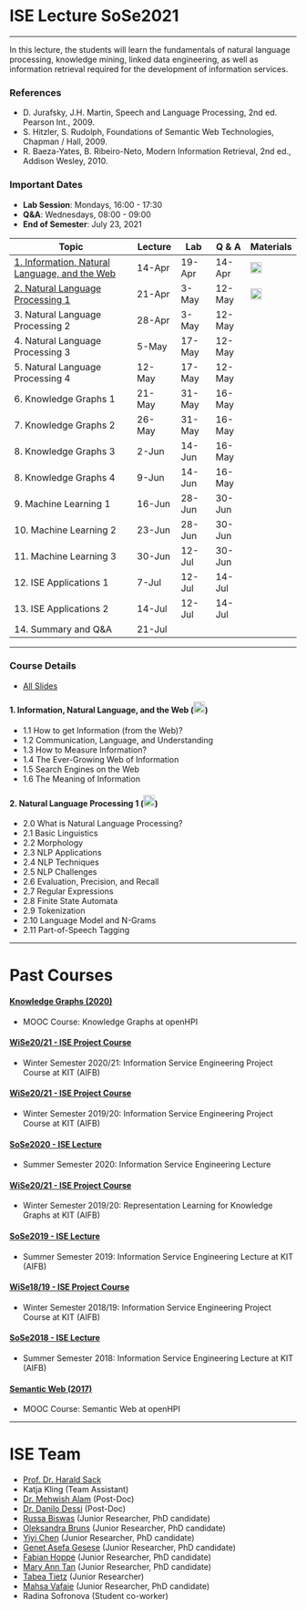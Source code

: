 # ISE Lecture SoSe2021
---

In this lecture, the students will learn the fundamentals of natural language processing, knowledge mining, linked data engineering, as well as information retrieval required for the development of information services.

### References
- D. Jurafsky, J.H. Martin, Speech and Language Processing, 2nd ed. Pearson Int., 2009.
- S. Hitzler, S. Rudolph, Foundations of Semantic Web Technologies, Chapman / Hall, 2009.
- R. Baeza-Yates, B. Ribeiro-Neto, Modern Information Retrieval, 2nd ed., Addison Wesley, 2010.

### Important Dates
- **Lab Session**: Mondays, 16:00 - 17:30
- **Q&A**: Wednesdays, 08:00 - 09:00
- **End of Semester**: July 23, 2021


|   Topic                                                     | Lecture | Lab   | Q & A  | Materials |
|-------------------------------------------------------------|--------|--------|--------| ----------|
|  [1. Information, Natural Language, and the Web](#lecture1) | 14-Apr | 19-Apr | 14-Apr | [<img src="https://ISE-FIZKarlsruhe.github.io/ISE-teaching/assets/media/slides.png" width=20px alt="Download Slides">](https://ISE-FIZKarlsruhe.github.io/ISE-teaching/materials/lecture/01-ISE2021-Information.pdf) |
|  [2. Natural Language Processing 1](#lecture2)              | 21-Apr |  3-May | 12-May | [<img src="https://ISE-FIZKarlsruhe.github.io/ISE-teaching/assets/media/slides.png" width=20px alt="Download Slides">](https://ISE-FIZKarlsruhe.github.io/ISE-teaching/materials/lecture/02-ISE2021-NLP1.pdf) |
|  3. Natural Language Processing 2              | 28-Apr |  3-May | 12-May | |
|  4. Natural Language Processing 3              |  5-May | 17-May | 12-May | |
|  5. Natural Language Processing 4              | 12-May | 17-May | 12-May | |
|  6. Knowledge Graphs 1                         | 21-May | 31-May | 16-May | |
|  7. Knowledge Graphs 2                         | 26-May | 31-May | 16-May | |
|  8. Knowledge Graphs 3                         |  2-Jun | 14-Jun | 16-May | |
|  8. Knowledge Graphs 4                         |  9-Jun | 14-Jun | 16-May | |
|  9. Machine Learning 1                         | 16-Jun | 28-Jun | 30-Jun | |
| 10. Machine Learning 2                         | 23-Jun | 28-Jun | 30-Jun | |
| 11. Machine Learning 3                         | 30-Jun | 12-Jul | 30-Jun | |
| 12. ISE Applications 1                         |  7-Jul | 12-Jul | 14-Jul | |
| 13. ISE Applications 2                         | 14-Jul | 12-Jul | 14-Jul | |
| 14. Summary and Q&A                            | 21-Jul |             |             | |

---
### Course Details
- [All Slides](https://github.com/ISE-FIZKarlsruhe/ISE-teaching/tree/main/materials/lecture)

#### <a name="lecture1"></a> 1. Information, Natural Language, and the Web ([<img src="https://ISE-FIZKarlsruhe.github.io/ISE-teaching/assets/media/slides.png" width=20px alt="Download Slides">](https://ISE-FIZKarlsruhe.github.io/ISE-teaching/materials/lecture/01-ISE2021-Information.pdf))
- 1.1  How to get Information (from the Web)?
- 1.2  Communication, Language, and Understanding
- 1.3  How to Measure Information?
- 1.4  The Ever-Growing Web of Information
- 1.5  Search Engines on the Web
- 1.6  The Meaning of Information

#### <a name="lecture2"></a> 2. Natural Language Processing 1 ([<img src="https://ISE-FIZKarlsruhe.github.io/ISE-teaching/assets/media/slides.png" width=20px alt="Download Slides">](https://ISE-FIZKarlsruhe.github.io/ISE-teaching/materials/lecture/02-ISE2021-NLP1.pdf))
- 2.0  What is Natural Language Processing?
- 2.1  Basic Linguistics
- 2.2  Morphology
- 2.3  NLP Applications
- 2.4  NLP Techniques
- 2.5  NLP Challenges
- 2.6  Evaluation, Precision, and Recall
- 2.7  Regular Expressions
- 2.8  Finite State Automata
- 2.9  Tokenization
- 2.10 Language Model and N-Grams
- 2.11 Part-of-Speech Tagging

---
# Past Courses
#### [Knowledge Graphs (2020)](https://open.hpi.de/courses/knowledgegraphs2020)
- MOOC Course: Knowledge Graphs at openHPI

#### [WiSe20/21 - ISE Project Course](http://www.aifb.kit.edu/web/Lehre/Praktikum_Projektpraktikum_Information_Service_Engineering/en)
- Winter Semester 2020/21: Information Service Engineering Project Course at KIT (AIFB)

#### [WiSe20/21 - ISE Project Course](http://www.aifb.kit.edu/web/Lehre/Praktikum_Projektpraktikum_Information_Service_Engineering/en)
- Winter Semester 2019/20: Information Service Engineering Project Course at KIT (AIFB)

#### [SoSe2020 - ISE Lecture](http://www.aifb.kit.edu/web/Lehre/Vorlesung_Information_Service_Engineering/en)
- Summer Semester 2020: Information Service Engineering Lecture

#### [WiSe20/21 - ISE Project Course](https://www.aifb.kit.edu/web/Lehre/Seminar_Seminar_Representation_Learning_for_Knowledge_Graphs/en)
- Winter Semester 2019/20: Representation Learning for Knowledge Graphs at KIT (AIFB)

#### [SoSe2019 - ISE Lecture](https://campus.studium.kit.edu/ev/qYFGNlFZSTmjZCOeN5tfnQ/en)
- Summer Semester 2019: Information Service Engineering Lecture at KIT (AIFB)

#### [WiSe18/19 - ISE Project Course](http://www.aifb.kit.edu/web/Lehre/Praktikum_Projektpraktikum_Information_Service_Engineering/en)
- Winter Semester 2018/19: Information Service Engineering Project Course at KIT (AIFB)

#### [SoSe2018 - ISE Lecture](http://www.aifb.kit.edu/web/Lehre/Vorlesung_Information_Service_Engineering/en)
- Summer Semester 2018: Information Service Engineering Lecture at KIT (AIFB)

#### [Semantic Web (2017)](https://open.hpi.de/courses/semanticweb2017/)
- MOOC Course: Semantic Web at openHPI

---

# ISE Team
- [Prof. Dr. Harald Sack](https://www.fiz-karlsruhe.de/en/forschung/lebenslauf-prof-dr-harald-sack)
- Katja Kling (Team Assistant)
- [Dr. Mehwish Alam](https://www.fiz-karlsruhe.de/en/forschung/lebenslauf-und-publikationen-dr-mehwish-alam) (Post-Doc)
- [Dr. Danilo Dessi](https://www.fiz-karlsruhe.de/en/forschung/lebenslauf-und-publikationen-dr-danilo-dessi) (Post-Doc)
- [Russa Biswas](https://www.fiz-karlsruhe.de/index.php/en/forschung/lebenslauf-und-publikationen-russa-biswas) (Junior Researcher, PhD candidate)
- [Oleksandra Bruns](https://www.fiz-karlsruhe.de/en/forschung/lebenslauf-und-publikationen-oleksandra-bruns) (Junior Researcher, PhD candidate)
- [Yiyi Chen](https://www.fiz-karlsruhe.de/en/forschung/lebenslauf-und-publikationen-yiyi-chen) (Junior Researcher, PhD candidate)
- [Genet Asefa Gesese](https://www.fiz-karlsruhe.de/en/forschung/lebenslauf-und-publikationen-genet-asefa-gesese) (Junior Researcher, PhD candidate)
- [Fabian Hoppe](https://www.fiz-karlsruhe.de/en/forschung/lebenslauf-und-publikationen-fabian-hoppe) (Junior Researcher, PhD candidate)
- [Mary Ann Tan](https://www.fiz-karlsruhe.de/en/forschung/lebenslauf-und-publikationen-mary-ann-tan) (Junior Researcher, PhD candidate)
- [Tabea Tietz](https://www.fiz-karlsruhe.de/index.php/en/forschung/lebenslauf-und-publikationen-tabea-tietz) (Junior Researcher)
- [Mahsa Vafaie](https://www.fiz-karlsruhe.de/en/forschung/lebenslauf-und-publikationen-mahsa-vafaie) (Junior Researcher, PhD candidate)
- Radina Sofronova (Student co-worker)
